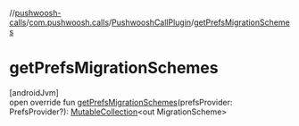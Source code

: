 //[pushwoosh-calls](../../../index.md)/[com.pushwoosh.calls](../index.md)/[PushwooshCallPlugin](index.md)/[getPrefsMigrationSchemes](get-prefs-migration-schemes.md)

# getPrefsMigrationSchemes

[androidJvm]\
open override fun [getPrefsMigrationSchemes](get-prefs-migration-schemes.md)(prefsProvider: PrefsProvider?): [MutableCollection](https://kotlinlang.org/api/latest/jvm/stdlib/kotlin-stdlib/kotlin.collections/-mutable-collection/index.html)&lt;out MigrationScheme&gt;

